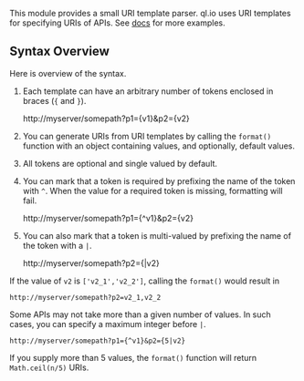 This module provides a small URI template parser. ql.io uses URI templates for specifying URIs of
APIs. See [docs](http://ql.io/docs/uri-inputs) for more examples.

## Syntax Overview

Here is overview of the syntax.

1. Each template can have an arbitrary number of tokens enclosed in braces (`{` and `}`).

    http://myserver/somepath?p1={v1}&p2={v2}

2. You can generate URIs from URI templates by calling the `format()` function with an object
   containing values, and optionally, default values.

3. All tokens are optional and single valued by default.

4. You can mark that a token is required by prefixing the name of the token with `^`. When the
   value for a required token is missing, formatting will fail.

    http://myserver/somepath?p1={^v1}&p2={v2}

5. You can also mark that a token is multi-valued by prefixing the name of the token with a `|`.

    http://myserver/somepath?p2={|v2}

If the value of `v2` is `['v2_1','v2_2']`, calling the `format()` would result in

    http://myserver/somepath?p2=v2_1,v2_2

Some APIs may not take more than a given number of values. In such cases, you can specify a maximum
integer before `|`.

    http://myserver/somepath?p1={^v1}&p2={5|v2}

If you supply more than 5 values, the `format()` function will return `Math.ceil(n/5)` URIs.
